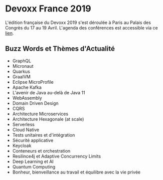 # Devoxx France 2019
L'édition française du Devoxx 2019 s'est déroulée à Paris au Palais des Congrès du 17 au 19 Avril. L'agenda des conférences est accessible via ce [lien](https://cfp.devoxx.fr/2019/index.html).

## Buzz Words et Thèmes d'Actualité
- GraphQL
- Micronaut
- Quarkus
- GraalVM
- Eclipse MicroProfile
- Apache Kafka
- L'avenir de Java au-delà de Java 11
- WebAssembly
- Domain Driven Design
- CQRS
- Architecture Microservices
- Architecture Hexagonale (at scale)
- Serverless
- Cloud Native
- Tests unitaires et d'intégration
- Sécurité applicative
- Keycloak
- Conteneurs et orchestration
- Resilince4j et Adaptive Concurrency Limits
- Deep Learning et AI
- Quantum Computing
- Bonheur, bienveillance au travail et équilibre avec la vie privée
